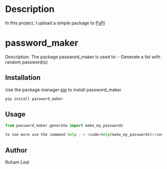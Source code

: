 # Description

In this project, I upload a simple package to [PyPI](https://pypi.org/)

# password_maker

Description. 
The package password_maker is used to:
	- Generate a list with random password(s)

## Installation

Use the package manager [pip](https://pip.pypa.io/en/stable/) to install password_maker

```bash
pip install password_maker
```

## Usage

```python
from password_maker.generate import make_my_passwords

to see more use the command help --> <code>help(make_my_passwords)</code>
```

## Author
Ruham Leal
